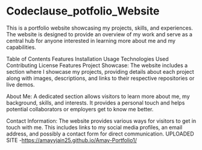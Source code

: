 # Codeclause_potfolio_Website



This is a portfolio website showcasing my projects, skills, and experiences. The website is designed to provide an overview of my work and serve as a central hub for anyone interested in learning more about me and my capabilities.

Table of Contents Features Installation Usage Technologies Used Contributing License Features Project Showcase: The website includes a section where I showcase my projects, providing details about each project along with images, descriptions, and links to their respective repositories or live demos.

About Me: A dedicated section allows visitors to learn more about me, my background, skills, and interests. It provides a personal touch and helps potential collaborators or employers get to know me better.

Contact Information: The website provides various ways for visitors to get in touch with me. This includes links to my social media profiles, an email address, and possibly a contact form for direct communication.
UPLOADED SITE -https://amayyjain25.github.io/Amay-Portfolio1/
